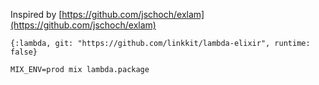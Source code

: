 Inspired by [https://github.com/jschoch/exlam](https://github.com/jschoch/exlam)

```
{:lambda, git: "https://github.com/linkkit/lambda-elixir", runtime: false}

MIX_ENV=prod mix lambda.package
```
